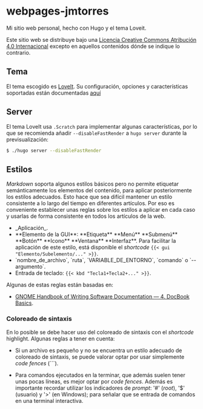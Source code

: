 # webpages-jmtorres

Mi sitio web personal, hecho con Hugo y el tema Loveit.<br />

Este sitio web se distribuye bajo una [Licencia Creative Commons Atribución 4.0 Internacional](http://creativecommons.org/licenses/by/4.0/) excepto en aquellos contenidos dónde se indique lo contrario.

## Tema

El tema escogido es [LoveIt](https://hugoloveit.com/).
Su configuración, opciones y características soportadas están documentadas [aquí](https://hugoloveit.com/categories/)

## Server

El tema LoveIt usa `.Scratch` para implementar algunas características, por lo que se recomienda añadir `--disableFastRender` a  `hugo server` durante la previsualización:

```.bash
$ ./hugo server --disableFastRender
```

## Estilos

_Markdown_ soporta algunos estilos básicos pero no permite etiquetar semánticamente los elementos del contenido, para aplicar posteriormente los estilos adecuados.
Esto hace que sea difícil mantener un estilo consistente a lo largo del tiempo en diferentes artículos. 
Por eso es conveniente establecer unas reglas sobre los estilos a aplicar en cada caso y usarlas de forma consistente en todos los artículos de la web.

 * \_Aplicación\_.
 * \*\*Elemento de la GUI\*\*: \*\*Etiqueta\*\* \*\*Menú\*\* \*\*Submenú\*\* \*\*Botón\*\* \*\*Icono\*\* \*\*Ventana\*\* \*\*Interfaz\*\*.
 Para facilitar la aplicación de este estilo, está disponible el _shortcode_ `{{< gui "Elemento/Subelemento/..." >}}`.
 * \`nombre_de_archivo\`, \`ruta\`, \`VARIABLE_DE_ENTORNO\`, \`comando\` o \`--argumento\`.
 * Entrada de teclado: `{{< kbd "Tecla1+Tecla2+..." >}}`.

Algunas de estas reglas están basadas en:

 * [GNOME Handbook of Writing Software Documentation — 4. DocBook Basics](https://developer.gnome.org/gdp-handbook/stable/docbook.html.en).

### Coloreado de sintaxis

En lo posible se debe hacer uso del coloreado de sintaxis con el _shortcode_ highlight.
Algunas reglas a tener en cuenta:

 * Si un archivo es pequeño y no se encuentra un estilo adecuado de coloreado de sintaxis, se puede valorar optar por usar simplemente _code fences_ (\`\`\`).

 * Para comandos ejecutados en la terminar, que además suelen tener unas pocas líneas, es mejor optar por _code fences_.
 Además es importante recordar utilizar los indicadores de _prompt_: '\#' (_root_), '\$' (usuario) y '>' (en Windows); para señalar que se entrada de comandos en una terminal interactiva.
 
